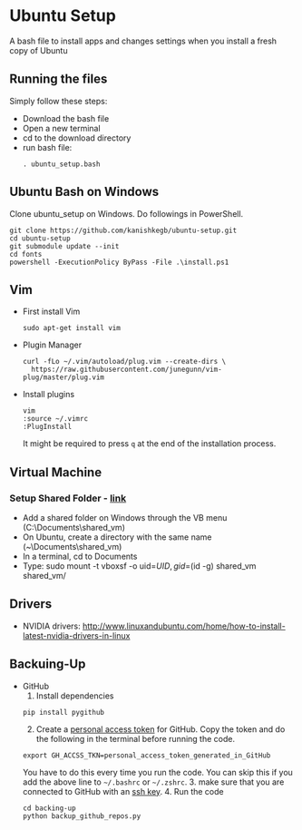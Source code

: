 # Ubuntu Setup
A bash file to install apps and changes settings when you install  a fresh copy of Ubuntu

## Running the files
Simply follow these steps:
- Download the bash file
- Open a new terminal
- cd to the download directory
- run bash file:
  ```
  . ubuntu_setup.bash
  ```

## Ubuntu Bash on Windows
Clone ubuntu_setup on Windows. Do followings in PowerShell.
  ```shell
  git clone https://github.com/kanishkegb/ubuntu-setup.git
  cd ubuntu-setup
  git submodule update --init
  cd fonts  
  powershell -ExecutionPolicy ByPass -File .\install.ps1
  ```

## Vim
* First install Vim
  ```
  sudo apt-get install vim
  ```
* Plugin Manager
  ```
  curl -fLo ~/.vim/autoload/plug.vim --create-dirs \
    https://raw.githubusercontent.com/junegunn/vim-plug/master/plug.vim
  ```
* Install plugins
  ```
  vim
  :source ~/.vimrc
  :PlugInstall
  ```
  It might be required to press `q` at the end of the installation process.


## Virtual Machine
### Setup Shared Folder - [link](https://help.ubuntu.com/community/VirtualBox/SharedFolders)
* Add a shared folder on Windows through the VB menu (C:\Documents\shared\_vm)
* On Ubuntu, create a directory with the same name (~\Documents\shared\_vm)
* In a terminal, cd to Documents
* Type: sudo mount -t vboxsf -o uid=$UID,gid=$(id -g) shared\_vm shared\_vm/


## Drivers
* NVIDIA drivers: http://www.linuxandubuntu.com/home/how-to-install-latest-nvidia-drivers-in-linux


## Backuing-Up
* GitHub
  1. Install dependencies
    ```
    pip install pygithub
    ```
  2. Create a [personal access token](https://help.github.com/articles/creating-a-personal-access-token-for-the-command-line/) for GitHub. Copy the token and do the following in the terminal before running the code.
  ```
  export GH_ACCSS_TKN=personal_access_token_generated_in_GitHub
  ```
  You have to do this every time you run the code. You can skip this if you add the above line to `~/.bashrc` or `~/.zshrc`.
  3. make sure that you are connected to GitHub with an [ssh key](https://help.github.com/articles/connecting-to-github-with-ssh/).
  4. Run the code
    ```
    cd backing-up
    python backup_github_repos.py
    ```
